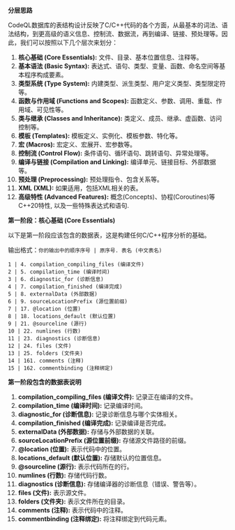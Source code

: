 **分层思路**

CodeQL数据库的表结构设计反映了C/C++代码的各个方面，从最基本的词法、语法结构，到更高级的语义信息、控制流、数据流，再到编译、链接、预处理等。因此，我们可以按照以下几个层次来划分：

1.  **核心基础 (Core Essentials):** 文件、目录、基本位置信息、注释等。
2.  **基本语法 (Basic Syntax):** 表达式、语句、类型、变量、函数、命名空间等基本程序构成要素。
3.  **类型系统 (Type System):** 内建类型、派生类型、用户定义类型、类型限定符等。
4.  **函数与作用域 (Functions and Scopes):** 函数定义、参数、调用、重载、作用域、可见性等。
5.  **类与继承 (Classes and Inheritance):** 类定义、成员、继承、虚函数、访问控制等。
6.  **模板 (Templates):** 模板定义、实例化、模板参数、特化等。
7.  **宏 (Macros):** 宏定义、宏展开、宏参数等。
8.  **控制流 (Control Flow):** 条件语句、循环语句、跳转语句、异常处理等。
9.  **编译与链接 (Compilation and Linking):** 编译单元、链接目标、外部数据等。
10. **预处理 (Preprocessing):** 预处理指令、包含关系等。
11. **XML (XML):** 如果适用，包括XML相关的表。
12. **高级特性 (Advanced Features):** 概念(Concepts)、协程(Coroutines)等C++20特性, 以及一些特殊表达式和语句.

**第一阶段：核心基础 (Core Essentials)**

以下是第一阶段应该包含的数据表，这是构建任何C/C++程序分析的基础。

输出格式：`你的输出中的顺序序号 | 原序号. 表名 (中文表名)`

```
1 | 4. compilation_compiling_files (编译文件)
2 | 5. compilation_time (编译时间)
3 | 6. diagnostic_for (诊断信息)
4 | 7. compilation_finished (编译完成)
5 | 8. externalData (外部数据)
6 | 9. sourceLocationPrefix (源位置前缀)
7 | 17. @location (位置)
8 | 18. locations_default (默认位置)
9 | 21. @sourceline (源行)
10 | 22. numlines (行数)
11 | 23. diagnostics (诊断信息)
12 | 24. files (文件)
13 | 25. folders (文件夹)
14 | 161. comments (注释)
15 | 162. commentbinding (注释绑定)
```

**第一阶段包含的数据表说明**

1.  **compilation_compiling_files (编译文件):** 记录正在编译的文件。
2.  **compilation_time (编译时间):** 记录编译时间。
3.  **diagnostic_for (诊断信息):** 记录诊断信息与哪个实体相关。
4.  **compilation_finished (编译完成):** 记录编译是否完成。
5.  **externalData (外部数据):** 存储与外部数据的关联。
6.  **sourceLocationPrefix (源位置前缀):** 存储源文件路径的前缀。
7.  **@location (位置):** 表示代码中的位置。
8.  **locations_default (默认位置):** 存储默认的位置信息。
9.  **@sourceline (源行):** 表示代码所在的行。
10. **numlines (行数):** 存储代码行数。
11. **diagnostics (诊断信息):** 存储编译器的诊断信息（错误、警告等）。
12. **files (文件):** 表示源文件。
13. **folders (文件夹):** 表示文件所在的目录。
14. **comments (注释):** 表示代码中的注释。
15. **commentbinding (注释绑定):** 将注释绑定到代码元素。
